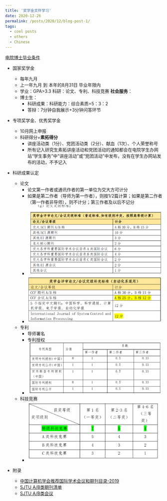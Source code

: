 ```yaml
---
title: '奖学金文件学习'
date: 2020-12-26
permalink: /posts/2020/12/blog-post-1/
tags:
  - cool posts
  - others
  - Chinese
---
```


[电院博士毕业条件](http://yjwb.seiee.sjtu.edu.cn/yjwb/info/15539.htm)


- 国家奖学金
	- 每年九月
	- 上一年九月 到 本年的8月31日 毕业年限内
	- 学业：GPA>3.3    科研：论文、专利、科技竞赛     **社会服务**：
	- 博士生：
		- 科研成果：科研能力：综合素质=5：3：2
		- 答辩：7分钟自我展示+3分钟问答环节

- 专项奖学金、优秀奖学金
	- 10月网上申报
	- 科研得分+**素拓得分**
		- 讲座活动类（1分）、党团活动类（2分）、献血（1次）、个人荣誉称号
		- 所有记入研究生素拓讲座活动和党团活动的通知都会在电院学生办网站“学生事务”中“讲座活动”或“党团活动”中发布，没有在学生办网站发布的活动，不予记入

- 科研成果认定
	- 论文
		- 论文第一作者或通讯作者的第一单位为交大方可计分
		- 如果是第二作者（导师为第一作者），则按1/2篇计算；如果是第二作者（第一作者非导师），则不计分；第三作者及以后不记分
		- ![](/images/1608961921221.png)
		- ![032自动化系](/images/1608962166030.png)
	- 专利
		- 导师署名
		- 专利授权
		- ![](/images/1608962031514.png)
	- 科技竞赛
		- ![](/images/1608962065991.png)

- 附录
	- [中国计算机学会推荐国际学术会议和期刊目录-2019](/files/5.中国计算机学会推荐国际学术会议和期刊目录-2019.pdf)
	- [SJTU A/B类期刊清单](/files/6.上海交通大学SCI-AB档期刊清单.xls)
	- [SJTU A/B类会议](/files/上海交大重要国际学术会议目录-ConferenceList-20200828.xlsx)

